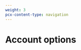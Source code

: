 ```yaml
---
weight: 3
pcx-content-type: navigation
---
```


# Account options

<DirectoryListing path="/account-options" />
